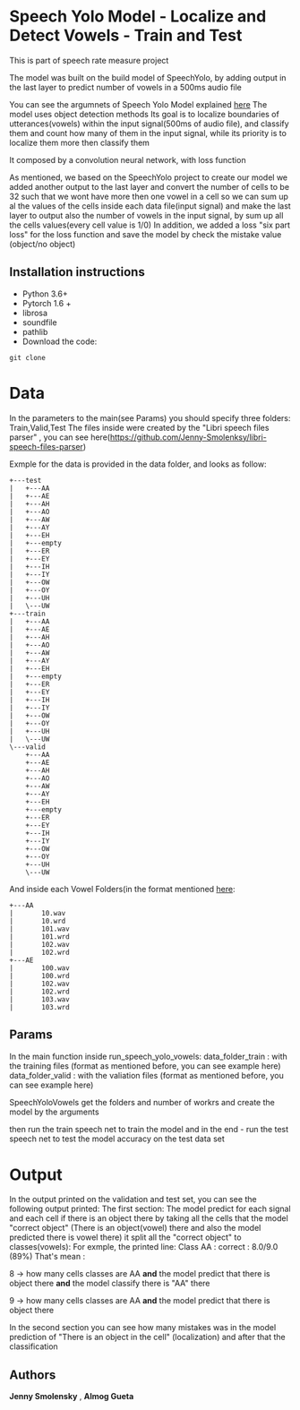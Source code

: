 # Speech Yolo Model - Localize and Detect Vowels - Train and Test

This is part of speech rate measure project

The model was built on the build model of SpeechYolo, by adding output in the last layer
to predict number of vowels in a 500ms audio file

You can see the argumnets  of Speech Yolo Model explained  [here](https://github.com/MLSpeech/speech_yolo)
The model uses object detection methods
Its goal is to localize boundaries of utterances(vowels) within the input signal(500ms of audio file), and classify them
and count how many of them in the input signal,
while its priority is to localize them more then classify them

It composed by a convolution neural network, with loss function

As mentioned, we based on the SpeechYolo project
to create our model we added another output to the last layer
and convert the number of cells to be 32 such that we wont have
 more then one vowel in a cell so we can sum up al the values of 
the cells inside each data file(input signal)
and make the last layer to output also the number of vowels in the input signal,
by sum up all the cells values(every cell value is 1/0)
In addition, we added a loss "six part loss" for the loss function
and save the model by check the mistake value (object/no object)


## Installation instructions

* Python 3.6+
* Pytorch 1.6 +
* librosa
* soundfile
* pathlib
* Download the code:
```
git clone 
```

# Data

In the parameters to the main(see Params) you should specify three folders: Train,Valid,Test
The files inside were created by the "Libri speech files parser" , you can see here(https://github.com/Jenny-Smolenksy/libri-speech-files-parser)

Exmple for the data is provided in the data folder, and looks as follow:
```
+---test
|   +---AA
|   +---AE
|   +---AH
|   +---AO
|   +---AW
|   +---AY
|   +---EH
|   +---empty
|   +---ER
|   +---EY
|   +---IH
|   +---IY
|   +---OW
|   +---OY
|   +---UH
|   \---UW
+---train
|   +---AA
|   +---AE
|   +---AH
|   +---AO
|   +---AW
|   +---AY
|   +---EH
|   +---empty
|   +---ER
|   +---EY
|   +---IH
|   +---IY
|   +---OW
|   +---OY
|   +---UH
|   \---UW
\---valid
    +---AA
    +---AE
    +---AH
    +---AO
    +---AW
    +---AY
    +---EH
    +---empty
    +---ER
    +---EY
    +---IH
    +---IY
    +---OW
    +---OY
    +---UH
    \---UW

```

And inside each Vowel Folders(in the format mentioned [here](https://github.com/Jenny-Smolenksy/LibriSpeechFilesParser.git):
```
+---AA
|       10.wav
|       10.wrd
|       101.wav
|       101.wrd
|       102.wav
|       102.wrd
+---AE
|       100.wav
|       100.wrd
|       102.wav
|       102.wrd
|       103.wav
|       103.wrd
```

## Params

In the main function inside run_speech_yolo_vowels:
data_folder_train : with the training files (format as mentioned before, you can see example here)
data_folder_valid : with the valiation files (format as mentioned before, you can see example here)

SpeechYoloVowels get the folders and number of workrs
and create the model by the arguments

then run the train speech net to train the model
and in the end - run the test speech net to test the model accuracy on the test data set


# Output


In the output printed on the validation and test set, you can see the following output printed:
The first section:
The model predict for each signal and each cell if there is an object there
by taking all the cells that the model "correct object" (There is an object(vowel) there and also the model predicted there is vowel there)
it split all the "correct object" to classes(vowels):
For exmple, the printed line:
Class AA : correct : 8.0/9.0 (89%)
That's mean :

8 -> how many cells classes are AA **and**
    the model predict that there is object there **and**
	the model classify there is "AA" there
	
9 -> how many cells classes are AA **and**
	the model predict that there is object there

In the second section you can see how many mistakes was in the model prediction of "There is an object in the cell" (localization)
and after that the classification 


## Authors

 **Jenny Smolensky**  , **Almog Gueta** 
 
 
